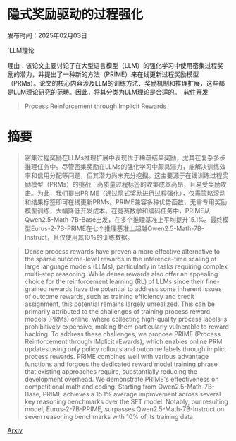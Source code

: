# 隐式奖励驱动的过程强化

发布时间：2025年02月03日

`LLM理论

理由：该论文主要讨论了在大型语言模型（LLM）的强化学习中使用密集过程奖励的潜力，并提出了一种新的方法（PRIME）来在线更新过程奖励模型（PRMs）。论文的核心内容涉及LLM的训练方法、奖励机制和推理扩展，这些都是LLM理论研究的范畴。因此，将其分类为LLM理论是合适的。` `软件开发`

> Process Reinforcement through Implicit Rewards

# 摘要

> 密集过程奖励在LLMs推理扩展中表现优于稀疏结果奖励，尤其在复杂多步推理任务中。尽管密集奖励在LLMs的强化学习中颇具潜力，能解决训练效率和信用分配等问题，但其潜力尚未充分挖掘。这主要源于在线训练过程奖励模型（PRMs）的挑战：高质量过程标签的收集成本高昂，且易受奖励攻击。为此，我们提出PRIME（通过隐式奖励进行过程强化），仅需策略滚动和结果标签即可在线更新PRMs。PRIME兼容多种优势函数，无需专用奖励模型训练，大幅降低开发成本。在竞赛数学和编码任务中，PRIME从Qwen2.5-Math-7B-Base出发，在多个推理基准上平均提升15.1%。最终模型Eurus-2-7B-PRIME在七个推理基准上超越Qwen2.5-Math-7B-Instruct，且仅使用其10%的训练数据。

> Dense process rewards have proven a more effective alternative to the sparse outcome-level rewards in the inference-time scaling of large language models (LLMs), particularly in tasks requiring complex multi-step reasoning. While dense rewards also offer an appealing choice for the reinforcement learning (RL) of LLMs since their fine-grained rewards have the potential to address some inherent issues of outcome rewards, such as training efficiency and credit assignment, this potential remains largely unrealized. This can be primarily attributed to the challenges of training process reward models (PRMs) online, where collecting high-quality process labels is prohibitively expensive, making them particularly vulnerable to reward hacking. To address these challenges, we propose PRIME (Process Reinforcement through IMplicit rEwards), which enables online PRM updates using only policy rollouts and outcome labels through implict process rewards. PRIME combines well with various advantage functions and forgoes the dedicated reward model training phrase that existing approaches require, substantially reducing the development overhead. We demonstrate PRIME's effectiveness on competitional math and coding. Starting from Qwen2.5-Math-7B-Base, PRIME achieves a 15.1% average improvement across several key reasoning benchmarks over the SFT model. Notably, our resulting model, Eurus-2-7B-PRIME, surpasses Qwen2.5-Math-7B-Instruct on seven reasoning benchmarks with 10% of its training data.

[Arxiv](https://arxiv.org/abs/2502.01456)